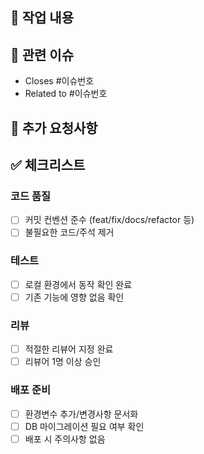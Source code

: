 ## 📝 작업 내용
<!-- 이번 PR에서 구현한 기능이나 수정한 내용을 구체적으로 작성해주세요 -->

## 🔗 관련 이슈
<!-- 관련된 이슈가 있다면 링크해주세요 -->
- Closes #이슈번호
- Related to #이슈번호

## 💬 추가 요청사항
<!-- 리뷰어에게 특별히 확인받고 싶은 부분이나 질문이 있다면 작성해주세요 --> 

## ✅ 체크리스트
### 코드 품질
- [ ] 커밋 컨벤션 준수 (feat/fix/docs/refactor 등)
- [ ] 불필요한 코드/주석 제거

### 테스트
- [ ] 로컬 환경에서 동작 확인 완료
- [ ] 기존 기능에 영향 없음 확인

### 리뷰
- [ ] 적절한 리뷰어 지정 완료
- [ ] 리뷰어 1명 이상 승인

### 배포 준비
- [ ] 환경변수 추가/변경사항 문서화
- [ ] DB 마이그레이션 필요 여부 확인
- [ ] 배포 시 주의사항 없음

